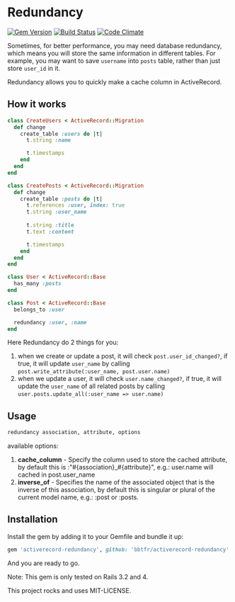 Redundancy
==========

[![Gem Version](https://fury-badge.herokuapp.com/rb/activerecord-redundancy.png)](http://badge.fury.io/rb/activerecord-redundancy)
[![Build Status](https://api.travis-ci.org/bbtfr/activerecord-redundancy.png?branch=master)](http://travis-ci.org/bbtfr/activerecord-redundancy)
[![Code Climate](https://codeclimate.com/github/bbtfr/activerecord-redundancy.png)](https://codeclimate.com/github/bbtfr/activerecord-redundancy)

Sometimes, for better performance, you may need database redundancy, which means you will store the same information in different tables. For example, you may want to save `username` into `posts` table, rather than just store `user_id` in it.

Redundancy allows you to quickly make a cache column in ActiveRecord.

How it works
------------

```ruby
class CreateUsers < ActiveRecord::Migration
  def change
    create_table :users do |t|
      t.string :name

      t.timestamps
    end
  end
end

class CreatePosts < ActiveRecord::Migration
  def change
    create_table :posts do |t|
      t.references :user, index: true
      t.string :user_name
      
      t.string :title
      t.text :content

      t.timestamps
    end
  end
end

class User < ActiveRecord::Base
  has_many :posts
end

class Post < ActiveRecord::Base
  belongs_to :user

  redundancy :user, :name
end
```

Here Redundancy do 2 things for you:

1. when we create or update a post, it will check `post.user_id_changed?`, if true, it will update `user_name` by calling `post.write_attribute(:user_name, post.user.name)`
2. when we update a user, it will check `user.name_changed?`, if true, it will update the `user_name` of all related posts by calling `user.posts.update_all(:user_name => user.name)`


Usage
-----

```ruby
redundancy association, attribute, options
```

available options:

1. __cache_column__ - Specify the column used to store the cached attribute, by default this is :"#{association}_#{attribute}", e.g.: user.name will cached in post.user_name
2. __inverse_of__ - Specifies the name of the associated object that is the inverse of this association, by default this is singular or plural of the current model name, e.g.: :post or :posts.

Installation
------------

Install the gem by adding it to your Gemfile and bundle it up:

```ruby
gem 'activerecord-redundancy', github: 'bbtfr/activerecord-redundancy'
```

And you are ready to go.

Note: This gem is only tested on Rails 3.2 and 4.

This project rocks and uses MIT-LICENSE.